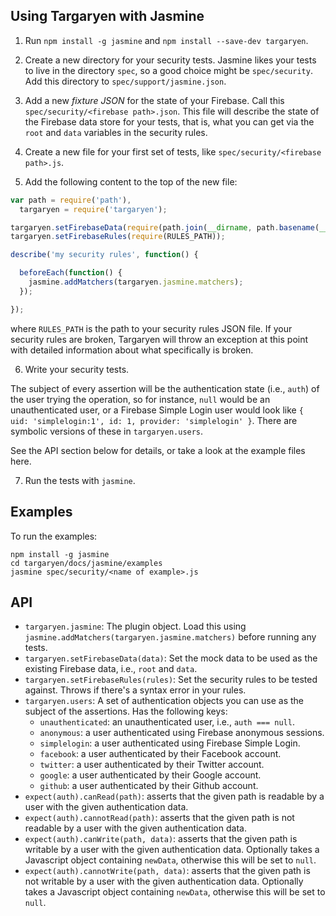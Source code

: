
## Using Targaryen with Jasmine

1. Run `npm install -g jasmine` and `npm install --save-dev targaryen`.

2. Create a new directory for your security tests. Jasmine likes your tests to live in the directory `spec`, so a good choice might be `spec/security`. Add this directory to `spec/support/jasmine.json`.

3. Add a new *fixture JSON* for the state of your Firebase. Call this `spec/security/<firebase path>.json`. This file will describe the state of the Firebase data store for your tests, that is, what you can get via the `root` and `data` variables in the security rules.
 
4. Create a new file for your first set of tests, like `spec/security/<firebase path>.js`.

5. Add the following content to the top of the new file:

```js
var path = require('path'),
  targaryen = require('targaryen');

targaryen.setFirebaseData(require(path.join(__dirname, path.basename(__filename, '.js') + '.json')));
targaryen.setFirebaseRules(require(RULES_PATH));

describe('my security rules', function() {

  beforeEach(function() {
    jasmine.addMatchers(targaryen.jasmine.matchers);
  });

});
```

where `RULES_PATH` is the path to your security rules JSON file. If your security rules are broken, Targaryen will throw an exception at this point with detailed information about what specifically is broken.

6. Write your security tests.

The subject of every assertion will be the authentication state (i.e., `auth`) of the user trying the operation, so for instance, `null` would be an unauthenticated user, or a Firebase Simple Login user would look like `{ uid: 'simplelogin:1', id: 1, provider: 'simplelogin' }`. There are symbolic versions of these in `targaryen.users`. 

See the API section below for details, or take a look at the example files here.

7. Run the tests with `jasmine`.

## Examples

To run the examples:
```
npm install -g jasmine
cd targaryen/docs/jasmine/examples
jasmine spec/security/<name of example>.js
```

## API

- `targaryen.jasmine`: The plugin object. Load this using `jasmine.addMatchers(targaryen.jasmine.matchers)` before running any tests.
- `targaryen.setFirebaseData(data)`: Set the mock data to be used as the existing Firebase data, i.e., `root` and `data`.
- `targaryen.setFirebaseRules(rules)`: Set the security rules to be tested against. Throws if there's a syntax error in your rules. 
- `targaryen.users`: A set of authentication objects you can use as the subject of the assertions. Has the following keys:
  - `unauthenticated`: an unauthenticated user, i.e., `auth === null`.
  - `anonymous`: a user authenticated using Firebase anonymous sessions.
  - `simplelogin`: a user authenticated using Firebase Simple Login.
  - `facebook`: a user authenticated by their Facebook account. 
  - `twitter`: a user authenticated by their Twitter account.
  - `google`: a user authenticated by their Google account.
  - `github`: a user authenticated by their Github account.
- `expect(auth).canRead(path)`: asserts that the given path is readable by a user with the given authentication data.
- `expect(auth).cannotRead(path)`: asserts that the given path is not readable by a user with the given authentication data.
 - `expect(auth).canWrite(path, data)`: asserts that the given path is writable by a user with the given authentication data. Optionally takes a Javascript object containing `newData`, otherwise this will be set to `null`.
- `expect(auth).cannotWrite(path, data)`: asserts that the given path is not writable by a user with the given authentication data. Optionally takes a Javascript object containing `newData`, otherwise this will be set to `null`.

